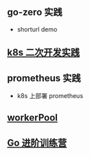 ## go-zero 实践
* shorturl demo

## [k8s 二次开发实践](./k8s-practice/README.md)

## prometheus 实践

* k8s 上部署 prometheus

## [workerPool](https://github.com/zhuyaguang/go-exp/blob/main/work-pool/README.md)

## [Go 进阶训练营](https://github.com/zhuyaguang/go-exp/blob/main/Go%20%E8%BF%9B%E9%98%B6%E8%AE%AD%E7%BB%83%E8%90%A5/go-000.md)

